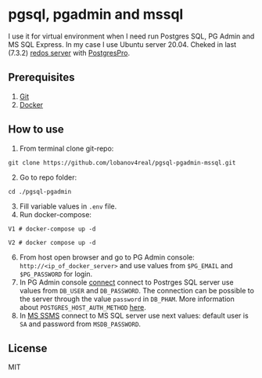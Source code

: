 # pgsql, pgadmin and mssql
I use it for virtual environment when I need run Postgres SQL, PG Admin and MS SQL Express. In my case I use Ubuntu server 20.04. Cheked in last (7.3.2) [redos server](https://redos.red-soft.ru/product/downloads/) with [PostgresPro](https://hub.docker.com/r/chernoskutov/postgres-pro/).

## Prerequisites
1. [Git](https://git-scm.com/downloads)
2. [Docker](https://docs.docker.com/desktop/)

## How to use
1. From terminal clone git-repo: 
```
git clone https://github.com/lobanov4real/pgsql-pgadmin-mssql.git
```
2. Go to repo folder: 
```
cd ./pgsql-pgadmin
```
3. Fill variable values in ``.env`` file.
4. Run docker-compose:  
```
V1 # docker-compose up -d
```  
```
V2 # docker compose up -d
```  
6. From host open browser and go to PG Admin console: ``http://<ip_of_docker_server>`` and use values from ``$PG_EMAIL`` and ``$PG_PASSWORD`` for login.
7. In PG Admin console [connect](https://www.pgadmin.org/docs/pgadmin4/development/connecting.html) connect to Postrges SQL server use values from ``DB_USER`` and ``DB_PASSWORD``. The connection can be possible to the server through the value ``password`` in ``DB_PHAM``. More information about ``POSTGRES_HOST_AUTH_METHOD`` [here](https://hub.docker.com/_/postgres).
8. In [MS SSMS](https://learn.microsoft.com/ru-ru/sql/ssms/download-sql-server-management-studio-ssms?view=sql-server-ver16) connect to MS SQL server use next values: default user is ``SA`` and password from ``MSDB_PASSWORD``.

## License
MIT
